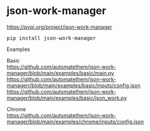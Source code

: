 # json-work-manager

https://pypi.org/project/json-work-manager
<pre>
pip install json-work-manager
</pre>

Examples  

Basic  
https://github.com/automatethem/json-work-manager/blob/main/examples/basic/main.py  
https://github.com/automatethem/json-work-managerr/blob/main/examples/basic/inputs/config.json
https://github.com/automatethem/json-work-manager/blob/main/examples/basic/json_work.py   

Chrome  
https://github.com/automatethem/json-work-manager/blob/main/examples/chrome/inputs/config.json
